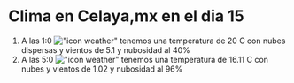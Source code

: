 # Clima en Celaya,mx en el dia 15

1. A las 1:0 !["icon weather"](http://openweathermap.org/img/w/03n.png) tenemos una temperatura de 20 C con nubes dispersas y  vientos de 5.1 y nubosidad al 40%
1. A las 5:0 !["icon weather"](http://openweathermap.org/img/w/04n.png) tenemos una temperatura de 16.11 C con nubes y  vientos de 1.02 y nubosidad al 96%

